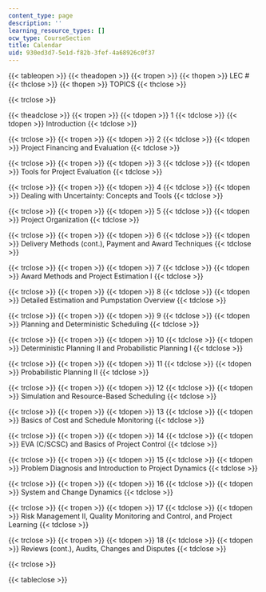 ```yaml
---
content_type: page
description: ''
learning_resource_types: []
ocw_type: CourseSection
title: Calendar
uid: 930ed3d7-5e1d-f82b-3fef-4a68926c0f37
---
```


{{< tableopen >}}
{{< theadopen >}}
{{< tropen >}}
{{< thopen >}}
LEC #
{{< thclose >}}
{{< thopen >}}
TOPICS
{{< thclose >}}

{{< trclose >}}

{{< theadclose >}}
{{< tropen >}}
{{< tdopen >}}
1
{{< tdclose >}}
{{< tdopen >}}
Introduction
{{< tdclose >}}

{{< trclose >}}
{{< tropen >}}
{{< tdopen >}}
2
{{< tdclose >}}
{{< tdopen >}}
Project Financing and Evaluation
{{< tdclose >}}

{{< trclose >}}
{{< tropen >}}
{{< tdopen >}}
3
{{< tdclose >}}
{{< tdopen >}}
Tools for Project Evaluation
{{< tdclose >}}

{{< trclose >}}
{{< tropen >}}
{{< tdopen >}}
4
{{< tdclose >}}
{{< tdopen >}}
Dealing with Uncertainty: Concepts and Tools
{{< tdclose >}}

{{< trclose >}}
{{< tropen >}}
{{< tdopen >}}
5
{{< tdclose >}}
{{< tdopen >}}
Project Organization
{{< tdclose >}}

{{< trclose >}}
{{< tropen >}}
{{< tdopen >}}
6
{{< tdclose >}}
{{< tdopen >}}
Delivery Methods (cont.), Payment and Award Techniques
{{< tdclose >}}

{{< trclose >}}
{{< tropen >}}
{{< tdopen >}}
7
{{< tdclose >}}
{{< tdopen >}}
Award Methods and Project Estimation I
{{< tdclose >}}

{{< trclose >}}
{{< tropen >}}
{{< tdopen >}}
8
{{< tdclose >}}
{{< tdopen >}}
Detailed Estimation and Pumpstation Overview
{{< tdclose >}}

{{< trclose >}}
{{< tropen >}}
{{< tdopen >}}
9
{{< tdclose >}}
{{< tdopen >}}
Planning and Deterministic Scheduling
{{< tdclose >}}

{{< trclose >}}
{{< tropen >}}
{{< tdopen >}}
10
{{< tdclose >}}
{{< tdopen >}}
Deterministic Planning II and Probabilistic Planning I
{{< tdclose >}}

{{< trclose >}}
{{< tropen >}}
{{< tdopen >}}
11
{{< tdclose >}}
{{< tdopen >}}
Probabilistic Planning II
{{< tdclose >}}

{{< trclose >}}
{{< tropen >}}
{{< tdopen >}}
12
{{< tdclose >}}
{{< tdopen >}}
Simulation and Resource-Based Scheduling
{{< tdclose >}}

{{< trclose >}}
{{< tropen >}}
{{< tdopen >}}
13
{{< tdclose >}}
{{< tdopen >}}
Basics of Cost and Schedule Monitoring
{{< tdclose >}}

{{< trclose >}}
{{< tropen >}}
{{< tdopen >}}
14
{{< tdclose >}}
{{< tdopen >}}
EVA (C/SCSC) and Basics of Project Control
{{< tdclose >}}

{{< trclose >}}
{{< tropen >}}
{{< tdopen >}}
15
{{< tdclose >}}
{{< tdopen >}}
Problem Diagnosis and Introduction to Project Dynamics
{{< tdclose >}}

{{< trclose >}}
{{< tropen >}}
{{< tdopen >}}
16
{{< tdclose >}}
{{< tdopen >}}
System and Change Dynamics
{{< tdclose >}}

{{< trclose >}}
{{< tropen >}}
{{< tdopen >}}
17
{{< tdclose >}}
{{< tdopen >}}
Risk Management II, Quality Monitoring and Control, and Project Learning
{{< tdclose >}}

{{< trclose >}}
{{< tropen >}}
{{< tdopen >}}
18
{{< tdclose >}}
{{< tdopen >}}
Reviews (cont.), Audits, Changes and Disputes
{{< tdclose >}}

{{< trclose >}}

{{< tableclose >}}